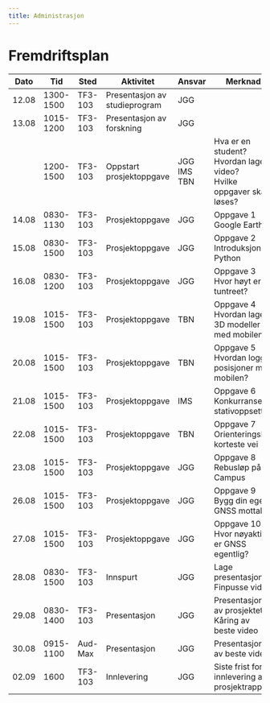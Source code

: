 ```yaml
---
title: Administrasjon
---
```


# Fremdriftsplan

| Dato  | Tid | Sted | Aktivitet | Ansvar |  Merknad |
| --- | --- | --- | --- | --- | --- |
| 12.08 | 1300-1500 | TF3-103 | Presentasjon av studieprogram  | JGG  | |
| 13.08 | 1015-1200 | TF3-103 | Presentasjon av forskning | JGG | |
| | 1200-1500 | TF3-103 | Oppstart prosjektoppgave | JGG <br> IMS <br> TBN | Hva er en student? <br> Hvordan lage video? <br> Hvilke oppgaver skal løses? |
| 14.08 | 0830-1130 | TF3-103 | Prosjektoppgave | JGG | Oppgave 1 <br> Google Earth |
| 15.08 | 0830-1500 | TF3-103 | Prosjektoppgave | JGG | Oppgave 2 <br> Introduksjon til Python |
| 16.08 | 0830-1200 | TF3-103 | Prosjektoppgave | JGG | Oppgave 3 <br> Hvor høyt er tuntreet? |
| 19.08 | 1015-1500 | TF3-103 | Prosjektoppgave | TBN | Oppgave 4 <br> Hvordan lage 3D modeller med mobilen? |
| 20.08 | 1015-1500 | TF3-103 | Prosjektoppgave | TBN | Oppgave 5 <br> Hvordan logge posisjoner med mobilen? |
| 21.08 | 1015-1500 | TF3-103 | Prosjektoppgave | IMS | Oppgave 6 <br> Konkurranse i stativoppsett |
| 22.08 | 1015-1500 | TF3-103 | Prosjektoppgave | TBN | Oppgave 7 <br> Orienteringsløp korteste vei |
| 23.08 | 1015-1500 | TF3-103 | Prosjektoppgave | JGG | Oppgave 8 <br> Rebusløp på Campus |
| 26.08 | 1015-1500 | TF3-103 | Prosjektoppgave | JGG | Oppgave 9 <br> Bygg din egen GNSS mottaker |
| 27.08 | 1015-1500 | TF3-103 | Prosjektoppgave | JGG | Oppgave 10 <br> Hvor nøyaktig er GNSS egentlig? |
| 28.08 | 0830-1500 | TF3-103 | Innspurt | JGG | Lage presentasjon <br> Finpusse video |
| 29.08 | 0830-1400 | TF3-103 | Presentasjon | JGG | Presentasjon av prosjektet <br> Kåring av beste video |
| 30.08 | 0915-1100 | Aud-Max | Presentasjon | JGG | Presentasjon av beste video |
| 02.09 | 1600 | TF3-103 | Innlevering | JGG | Siste frist for innlevering av prosjektrapport |